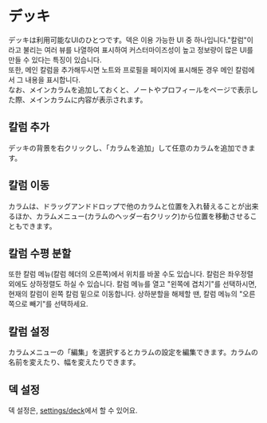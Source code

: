 # デッキ

デッキは利用可能なUIのひとつです。덱은 이용 가능한 UI 중 하나입니다."칼럼"이라고 불리는 여러 뷰를 나열하여 표시하여 커스터마이즈성이 높고 정보량이 많은 UI를 만들 수 있다는 특징이 있습니다.\
또한, 메인 칼럼을 추가해두시면 노트와 프로필을 페이지에 표시해둔 경우 메인 칼럼에서 그 내용을 표시합니다.\
なお、メインカラムを追加しておくと、ノートやプロフィールをページで表示した際、メインカラムに内容が表示されます。

## 칼럼 추가

デッキの背景を右クリックし、「カラムを追加」して任意のカラムを追加できます。

## 칼럼 이동

カラムは、ドラッグアンドドロップで他のカラムと位置を入れ替えることが出来るほか、カラムメニュー(カラムのヘッダー右クリック)から位置を移動させることもできます。

## 칼럼 수평 분할

또한 칼럼 메뉴(칼럼 헤더의 오른쪽)에서 위치를 바꿀 수도 있습니다. 칼럼은 좌우정렬 외에도 상하정렬도 하실 수 있습니다. 칼럼 메뉴를 열고 "왼쪽에 겹치기"를 선택하시면, 현재의 칼럼이 왼쪽 칼럼 밑으로 이동합니다. 상하분할을 해제할 땐, 칼럼 메뉴의 "오른쪽으로 빼기"를 선택하세요.

## 칼럼 설정

カラムメニューの「編集」を選択するとカラムの設定を編集できます。カラムの名前を変えたり、幅を変えたりできます。

## 덱 설정

덱 설정은, [settings/deck](/settings/deck)에서 할 수 있어요.
